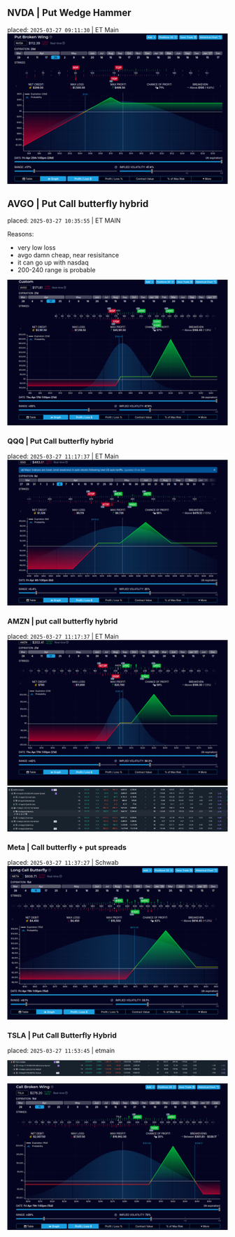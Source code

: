 ## NVDA | Put Wedge Hammer
placed: `2025-03-27 09:11:30` | ET Main
![](./media/2025-03-27-09-10-56.png)

## AVGO | Put Call butterfly hybrid
placed: `2025-03-27 10:35:55` | ET MAIN

Reasons:  
- very low loss
- avgo damn cheap, near resisitance
- it can go up with nasdaq
- 200-240 range is probable

![](./media/2025-03-27-10-36-02.png)

### QQQ | Put Call butterfly hybrid
placed: `2025-03-27 11:17:37` | ET Main
![](./media/2025-03-27-11-17-43.png)

### AMZN | put call butterfly hybrid
placed: `2025-03-27 11:17:37` | ET Main  
![](./media/2025-03-27-11-30-57.png)
![](./media/2025-03-27-11-31-24.png)

### Meta | Call butterfly + put spreads
placed: `2025-03-27 11:37:27` | Schwab
![](media/2025-03-27-11-37-17.png)

### TSLA | Put Call Butterfly Hybrid
placed: `2025-03-27 11:53:45` | etmain

![](./media/2025-03-27-11-53-52.png)

![](./media/2025-03-27-11-54-14.png)